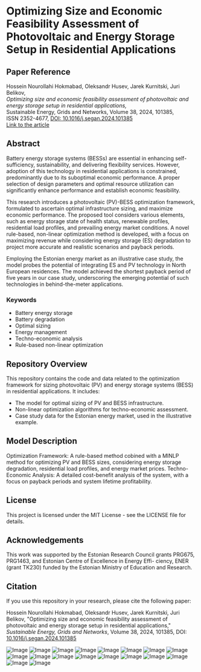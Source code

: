 # Optimizing Size and Economic Feasibility Assessment of Photovoltaic and Energy Storage Setup in Residential Applications

## Paper Reference

Hossein Nourollahi Hokmabad, Oleksandr Husev, Jarek Kurnitski, Juri Belikov,  
*Optimizing size and economic feasibility assessment of photovoltaic and energy storage setup in residential applications,*  
Sustainable Energy, Grids and Networks, Volume 38, 2024, 101385,  
ISSN 2352-4677, [DOI: 10.1016/j.segan.2024.101385](https://doi.org/10.1016/j.segan.2024.101385)  
[Link to the article](https://www.sciencedirect.com/science/article/pii/S2352467724001140)

## Abstract

Battery energy storage systems (BESSs) are essential in enhancing self-sufficiency, sustainability, and delivering flexibility services. However, adoption of this technology in residential applications is constrained, predominantly due to its suboptimal economic performance. A proper selection of design parameters and optimal resource utilization can significantly enhance performance and establish economic feasibility. 

This research introduces a photovoltaic (PV)-BESS optimization framework, formulated to ascertain optimal infrastructure sizing, and maximize economic performance. The proposed tool considers various elements, such as energy storage state of health status, renewable profiles, residential load profiles, and prevailing energy market conditions. A novel rule-based, non-linear optimization method is developed, with a focus on maximizing revenue while considering energy storage (ES) degradation to project more accurate and realistic scenarios and payback periods. 

Employing the Estonian energy market as an illustrative case study, the model probes the potential of integrating ES and PV technology in North European residences. The model achieved the shortest payback period of five years in our case study, underscoring the emerging potential of such technologies in behind-the-meter applications.

### Keywords
- Battery energy storage
- Battery degradation
- Optimal sizing
- Energy management
- Techno-economic analysis
- Rule-based non-linear optimization

## Repository Overview

This repository contains the code and data related to the optimization framework for sizing photovoltaic (PV) and energy storage systems (BESS) in residential applications. It includes:
- The model for optimal sizing of PV and BESS infrastructure.
- Non-linear optimization algorithms for techno-economic assessment.
- Case study data for the Estonian energy market, used in the illustrative example.

## Model Description

Optimization Framework: A rule-based method cobined with a MINLP method for optimizing PV and BESS sizes, considering energy storage degradation, residential load profiles, and energy market prices.
Techno-Economic Analysis: A detailed cost-benefit analysis of the system, with a focus on payback periods and system lifetime profitability.

## License
This project is licensed under the MIT License - see the LICENSE file for details.

## Acknowledgements

This work was supported by the Estonian Research Council grants PRG675, PRG1463, and Estonian Centre of Excellence in Energy Effi- ciency, ENER (grant TK230) funded by the Estonian Ministry of Education and Research. 

## Citation
If you use this repository in your research, please cite the following paper:

Hossein Nourollahi Hokmabad, Oleksandr Husev, Jarek Kurnitski, Juri Belikov, "Optimizing size and economic feasibility assessment of photovoltaic and energy storage setup in residential applications," *Sustainable Energy, Grids and Networks*, Volume 38, 2024, 101385, DOI: [10.1016/j.segan.2024.101385](https://doi.org/10.1016/j.segan.2024.101385)

![Image](https://github.com/user-attachments/assets/4a04164e-74a1-4187-bd13-94c388389db8)
![Image](https://github.com/user-attachments/assets/5a2b6b3d-9995-4f65-a671-92c1c1876cc9)
![Image](https://github.com/user-attachments/assets/219673a6-a7d9-4d76-adb2-409da13da1f3)
![Image](https://github.com/user-attachments/assets/f3ecca39-c789-4677-aea2-1ecce275c9eb)
![Image](https://github.com/user-attachments/assets/7b7d1910-a44f-484b-848e-59121a826ef8)
![Image](https://github.com/user-attachments/assets/580c086f-bb91-4ffe-ad43-30311f0c7a75)
![Image](https://github.com/user-attachments/assets/6b174c79-a5ab-4c74-9b9d-1d5eafb43fad)
![Image](https://github.com/user-attachments/assets/cd216dbe-2bd3-4d2d-8f04-c2d2551e29b1)
![Image](https://github.com/user-attachments/assets/880a673a-2152-4075-8ec5-6602bcd7977c)
![Image](https://github.com/user-attachments/assets/edfd2416-f2ec-4f65-9db1-20993ed64e8b)
![Image](https://github.com/user-attachments/assets/37ee5a4b-e491-415d-a8dd-e3921d261bca)
![Image](https://github.com/user-attachments/assets/25d1bc89-09b2-4691-83b8-8ea487b8c528)
![Image](https://github.com/user-attachments/assets/7b544ba2-9d94-49dc-bfbb-6018a4cf9bf2)
![Image](https://github.com/user-attachments/assets/576a2b5f-6ad1-41e0-892e-a0adfe61086a)
![Image](https://github.com/user-attachments/assets/0e6c430a-426a-47b6-91fa-2be7d59c09d0)
![Image](https://github.com/user-attachments/assets/534a14e8-9df6-445e-a15c-25659566c97d)
![Image](https://github.com/user-attachments/assets/a5a430bf-71a7-4c17-ace8-fd4ad1753915)
![Image](https://github.com/user-attachments/assets/3979a6a6-e8a9-42c0-a735-f32fb3b8445f)
